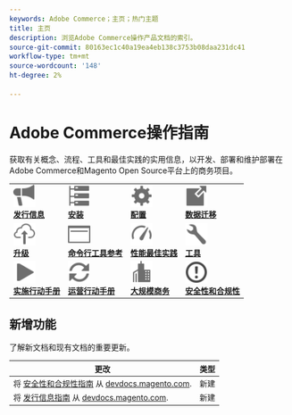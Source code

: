 ```yaml
---
keywords: Adobe Commerce；主页；热门主题
title: 主页
description: 浏览Adobe Commerce操作产品文档的索引。
source-git-commit: 80163ec1c40a19ea4eb138c3753b08daa231dc41
workflow-type: tm+mt
source-wordcount: '148'
ht-degree: 2%

---
```



# Adobe Commerce操作指南

获取有关概念、流程、工具和最佳实践的实用信息，以开发、部署和维护部署在Adobe Commerce和Magento Open Source平台上的商务项目。

<table>
<tr>
  <td valign="top">
    <a href="https://experienceleague.adobe.com/docs/commerce-operations/release/versions.html">
      <img alt="发行信息" src="../assets/icons/promote.svg" width="40" height="40"/>
    </a>
    <div>
      <a href="https://experienceleague.adobe.com/docs/commerce-operations/release/versions.html"><strong>发行信息</strong></a>
    </div>
  </td>
  <td valign="top">
    <a href="../installation/overview.md">
      <img alt="安装" src="../assets/icons/servers.svg" width="40" height="40"/>
    </a>
    <div>
      <a href="../installation/overview.md"><strong>安装</strong></a>
    </div>
  </td>
  <td valign="top">
    <a href="../configuration/overview.md">
      <img alt="配置" src="../assets/icons/settings.svg" width="40" height="40"/>
    </a>
    <div>
      <a href="../configuration/overview.md"><strong>配置</strong></a>
    </div>
  </td>
  <td valign="top">
    <a href="../tools/data-migration-tool/how-migration-works.md">
      <img alt="数据迁移" src="../assets/icons/move-to.svg" width="40" height="40"/>
    </a>
    <div>
      <a href="../tools/data-migration-tool/how-migration-works.md"><strong>数据迁移</strong></a>
    </div>
  </td>
</tr>
<tr>
  <td valign="top">
    <a href="../upgrade/overview.md">
      <img alt="升级" src="../assets/icons/upload-cloud.svg" width="40" height="40"/>
    </a>
    <div>
      <a href="../upgrade/overview.md"><strong>升级</strong></a>
    </div>
  </td>
  <td valign="top">
    <a href="https://experienceleague.adobe.com/docs/commerce-operations/reference/commerce.html">
       <img alt="命令行工具引用" src="../assets/icons/page-rule.svg" width="40" height="40"/>
    </a>
    <div>
      <a href="https://experienceleague.adobe.com/docs/commerce-operations/reference/commerce.html"><strong>命令行工具参考</strong></a>
    </div>
  </td>
  <td valign="top">
    <a href="../performance/overview.md">
       <img alt="性能" src="../assets/icons/gauge.svg" width="40" height="40"/>
    </a>
    <div>
      <a href="../performance/overview.md"><strong>性能最佳实践</strong></a>
    </div>
  </td>
  <td valign="top">
    <a href="../tools/overview.md">
       <img alt="工具" src="../assets/icons/wrench.svg" width="40" height="40"/>
    </a>
    <div>
      <a href="../tools/overview.md"><strong>工具</strong></a>
    </div>
  </td>
</tr>
<tr>
  <td valign="top">
    <a href="../implementation-playbook/overview.md">
      <img alt="实施" src="../assets/icons/play.svg" width="40" height="40"/>
    </a>
    <div>
      <a href="../implementation-playbook/overview.md"><strong>实施行动手册</strong></a>
    </div>
  </td>
  <td valign="top">
    <a href="../operational-playbook/overview.md">
       <img alt="操作" src="../assets/icons/refresh.svg" width="40" height="40"/>
    </a>
    <div>
      <a href="../operational-playbook/overview.md"><strong>运营行动手册</strong></a>
    </div>
  </td>
  <td valign="top">
    <a href="../operational-playbook/overview.md">
       <img alt="企业" src="../assets/icons/enterprise.svg" width="40" height="40"/>
    </a>
    <div>
      <a href="../commerce-at-scale/overview.md"><strong>大规模商务</strong></a>
    </div>
  </td>
  <td valign="top">
    <a href="../security-and-compliance/overview.md">
       <img alt="企业" src="../assets/icons/alert-circle.svg" width="40" height="40"/>
    </a>
    <div>
      <a href="../security-and-compliance/overview.md"><strong>安全性和合规性</strong></a>
    </div>
  </td>
</tr>
</table>

## 新增功能

了解新文档和现有文档的重要更新。

| 更改 | 类型 |
|------------------------------------------------------------------------------------------------------------------------------------------------------------------------------------|------|
| 将 [安全性和合规性指南](../security-and-compliance/overview.md) 从 [devdocs.magento.com](https://devdocs.magento.com/security/security-and-compliance.html). | 新建 |
| 将 [发行信息指南](../release/release-notes/overview.md) 从 [devdocs.magento.com](https://devdocs.magento.com/release/released-versions.html). | 新建 |
